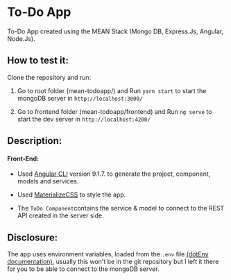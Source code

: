 # To-Do App

To-Do App created using the MEAN Stack (Mongo DB, Express.Js, Angular, Node.Js).

## How to test it:

Clone the repository and run:

1. Go to root folder (mean-todoapp/) and Run `yarn start` to start the mongoDB server in `http://localhost:3000/`

2. Go to frontend folder (mean-todoapp/frontend) and Run `ng serve` to start the dev server in `http://localhost:4200/`

## Description:

#### Front-End:

- Used [Angular CLI](https://github.com/angular/angular-cli) version 9.1.7. to generate the project, component, models and services.

- Used [MaterializeCSS](https://materializecss.com/) to style the app.

- The `ToDo Component`contains the service & model to connect to the REST API created in the server side.

## Disclosure:

The app uses environment variables, loaded from the `.env` file [(dotEnv documentation)](https://www.npmjs.com/package/dotenv), usually this won't be in the git repository but I left it there for you to be able to connect to the mongoDB server.
